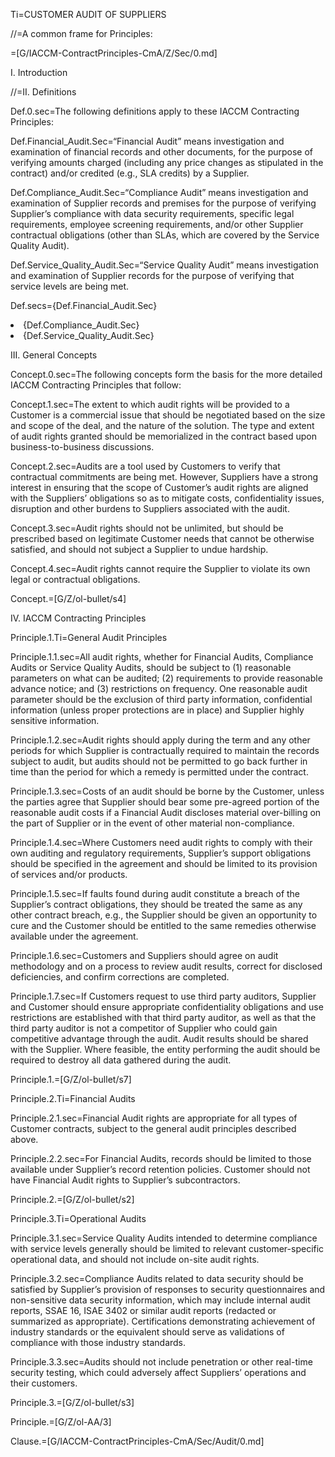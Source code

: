 Ti=CUSTOMER AUDIT OF SUPPLIERS

//=A common frame for Principles:

=[G/IACCM-ContractPrinciples-CmA/Z/Sec/0.md]  

I. Introduction


//=II. Definitions

Def.0.sec=The following definitions apply to these IACCM Contracting Principles:

Def.Financial_Audit.Sec=“Financial Audit” means investigation and examination of financial records and other documents, for the purpose of verifying amounts charged (including any price changes as stipulated in the contract) and/or credited (e.g., SLA credits) by a Supplier.

Def.Compliance_Audit.Sec=“Compliance Audit” means investigation and examination of Supplier records and premises for the purpose of verifying Supplier’s compliance with data security requirements, specific legal requirements, employee screening requirements, and/or other Supplier contractual obligations (other than SLAs, which are covered by the Service Quality Audit).

Def.Service_Quality_Audit.Sec=“Service Quality Audit” means investigation and examination of Supplier records for the purpose of verifying that service levels are being met.

Def.secs={Def.Financial_Audit.Sec}<li>{Def.Compliance_Audit.Sec}<li>{Def.Service_Quality_Audit.Sec}

III. General Concepts

Concept.0.sec=The following concepts form the basis for the more detailed IACCM Contracting Principles that follow:

Concept.1.sec=The extent to which audit rights will be provided to a Customer is a commercial issue that should be negotiated based on the size and scope of the deal, and the nature of the solution. The type and extent of audit rights granted should be memorialized in the contract based upon business-to-business discussions.

Concept.2.sec=Audits are a tool used by Customers to verify that contractual commitments are being met. However, Suppliers have a strong interest in ensuring that the scope of Customer’s audit rights are aligned with the Suppliers’ obligations so as to mitigate costs, confidentiality issues, disruption and other burdens to Suppliers associated with the audit.

Concept.3.sec=Audit rights should not be unlimited, but should be prescribed based on legitimate Customer needs that cannot be otherwise satisfied, and should not subject a Supplier to undue hardship.

Concept.4.sec=Audit rights cannot require the Supplier to violate its own legal or contractual obligations.

Concept.=[G/Z/ol-bullet/s4]

IV. IACCM Contracting Principles

Principle.1.Ti=General Audit Principles

Principle.1.1.sec=All audit rights, whether for Financial Audits, Compliance Audits or Service Quality Audits, should be subject to (1) reasonable parameters on what can be audited; (2) requirements to provide reasonable advance notice; and (3) restrictions on frequency. One reasonable audit parameter should be the exclusion of third party information, confidential information (unless proper protections are in place) and Supplier highly sensitive information.

Principle.1.2.sec=Audit rights should apply during the term and any other periods for which Supplier is contractually required to maintain the records subject to audit, but audits should not be permitted to go back further in time than the period for which a remedy is permitted under the contract.

Principle.1.3.sec=Costs of an audit should be borne by the Customer, unless the parties agree that Supplier should bear some pre-agreed portion of the reasonable audit costs if a Financial Audit discloses material over-billing on the part of Supplier or in the event of other material non-compliance.

Principle.1.4.sec=Where Customers need audit rights to comply with their own auditing and regulatory requirements, Supplier’s support obligations should be specified in the agreement and should be limited to its provision of services and/or products.

Principle.1.5.sec=If faults found during audit constitute a breach of the Supplier’s contract obligations, they should be treated the same as any other contract breach, e.g., the Supplier should be given an opportunity to cure and the Customer should be entitled to the same remedies otherwise available under the agreement.

Principle.1.6.sec=Customers and Suppliers should agree on audit methodology and on a process to review audit results, correct for disclosed deficiencies, and confirm corrections are completed.

Principle.1.7.sec=If Customers request to use third party auditors, Supplier and Customer should ensure appropriate confidentiality obligations and use restrictions are established with that third party auditor, as well as that the third party auditor is not a competitor of Supplier who could gain competitive advantage through the audit. Audit results should be shared with the Supplier. Where feasible, the entity performing the audit should be required to destroy all data gathered during the audit.

Principle.1.=[G/Z/ol-bullet/s7]

Principle.2.Ti=Financial Audits

Principle.2.1.sec=Financial Audit rights are appropriate for all types of Customer contracts, subject to the general audit principles described above.

Principle.2.2.sec=For Financial Audits, records should be limited to those available under Supplier’s record retention policies.
Customer should not have Financial Audit rights to Supplier’s subcontractors.

Principle.2.=[G/Z/ol-bullet/s2]

Principle.3.Ti=Operational Audits

Principle.3.1.sec=Service Quality Audits intended to determine compliance with service levels generally should be limited to relevant customer-specific operational data, and should not include on-site audit rights.

Principle.3.2.sec=Compliance Audits related to data security should be satisfied by Supplier’s provision of responses to security questionnaires and non-sensitive data security information, which may include internal audit reports, SSAE 16, ISAE 3402 or similar audit reports (redacted or summarized as appropriate). Certifications demonstrating achievement of industry standards or the equivalent should serve as validations of compliance with those industry standards.

Principle.3.3.sec=Audits should not include penetration or other real-time security testing, which could adversely affect Suppliers’ operations and their customers.

Principle.3.=[G/Z/ol-bullet/s3]

Principle.=[G/Z/ol-AA/3]

Clause.=[G/IACCM-ContractPrinciples-CmA/Sec/Audit/0.md]